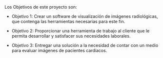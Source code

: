 Los Objetivos de este proyecto son:

+ Objetivo 1: Crear un software de visualización de imágenes radiológicas, que contenga las herramientas necesarias para este fin.

+ Objetivo 2: Proporcionar una herramienta de trabajo al cliente que le permita desarrollar y satisfacer sus necesidades laborales.

+ Objetivo 3: Entregar una solución a la necesidad de contar con un medio para evaluar imágenes de pacientes cardíacos. 